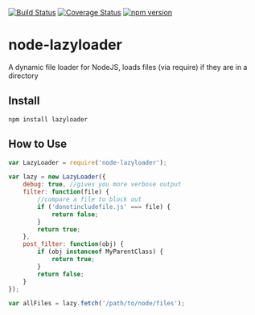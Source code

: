 [![Build Status](https://travis-ci.org/AgencyPMG/node-lazyloader.svg?branch=master)](https://travis-ci.org/AgencyPMG/node-lazyloader)
[![Coverage Status](https://coveralls.io/repos/AgencyPMG/node-lazyloader/badge.svg)](https://coveralls.io/r/AgencyPMG/node-lazyloader)
[![npm version](https://badge.fury.io/js/node-lazyloader.svg)](http://badge.fury.io/js/node-lazyloader)


# node-lazyloader
A dynamic file loader for NodeJS, loads files (via require) if they are in a directory

## Install
```
npm install lazyloader
```

## How to Use
```js
var LazyLoader = require('node-lazyloader');

var lazy = new LazyLoader({
    debug: true, //gives you more verbose output
    filter: function(file) {
        //compare a file to block out
        if ('donotincludefile.js' === file) {
            return false;
        }
        return true;
    },
    post_filter: function(obj) {
        if (obj instanceof MyParentClass) {
            return true;
        }
        return false;
    }
});

var allFiles = lazy.fetch('/path/to/node/files');
```
